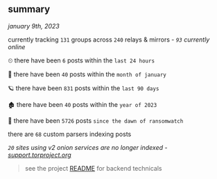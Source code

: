 
## summary
_january 9th, 2023_

currently tracking `131` groups across `240` relays & mirrors - _`93` currently online_

⏲ there have been `6` posts within the `last 24 hours`

🦈 there have been `40` posts within the `month of january`

🪐 there have been `831` posts within the `last 90 days`

🏚 there have been `40` posts within the `year of 2023`

🦕 there have been `5726` posts `since the dawn of ransomwatch`

there are `68` custom parsers indexing posts

_`20` sites using v2 onion services are no longer indexed - [support.torproject.org](https://support.torproject.org/onionservices/v2-deprecation/)_

> see the project [README](https://github.com/joshhighet/ransomwatch#ransomwatch--) for backend technicals
